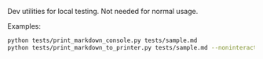 Dev utilities for local testing. Not needed for normal usage.

Examples:
```bash
python tests/print_markdown_console.py tests/sample.md
python tests/print_markdown_to_printer.py tests/sample.md --noninteractive
```

